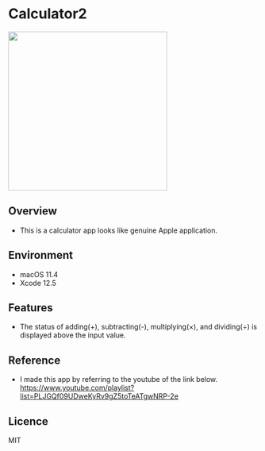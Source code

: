 # Calculator2
<img src="https://user-images.githubusercontent.com/76898162/122709636-9e253580-d299-11eb-8505-a5fb69d9a501.gif" width="320px"> 

## Overview
- This is a calculator app looks like genuine Apple application.

## Environment
- macOS 11.4
- Xcode 12.5

## Features
- The status of adding(+), subtracting(-), multiplying(×), and dividing(÷) is displayed above the input value.

## Reference
- I made this app by referring to the youtube of the link below. <br>https://www.youtube.com/playlist?list=PLJGQf09UDweKyRv9gZ5toTeATgwNRP-2e</br>

## Licence
MIT
